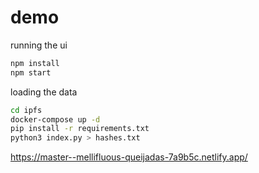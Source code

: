 # demo


running the ui

```sh
npm install
npm start
```

loading the data

```sh
cd ipfs
docker-compose up -d
pip install -r requirements.txt
python3 index.py > hashes.txt
```


https://master--mellifluous-queijadas-7a9b5c.netlify.app/

